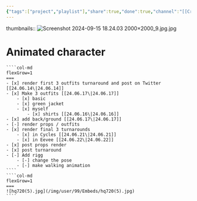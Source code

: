 ```yaml
---
{"tags":["project","playlist"],"share":true,"done":true,"channel":"[[CrossMind Studio]]","date":"2024-05-12","time":71,"deadline":"2024-05-27","cover":"[[Screenshot 2024-09-15 18.24.03 2000×2000_9.jpg.jpg]]","dg-publish":true,"permalink":"/04-projects/portfolio/animated-character/","dgPassFrontmatter":true,"noteIcon":"","created":"2025-01-21T01:20:16.900+10:00","updated":"2025-01-31T13:49:07.872+10:00"}
---
```


thumbnails:: ![Screenshot 2024-09-15 18.24.03 2000×2000_9.jpg.jpg](/img/user/99/Embeds/Screenshot%202024-09-15%2018.24.03%202000%C3%972000_9.jpg.jpg)
# Animated character
`````col
````col-md
flexGrow=1
===
- [x] render first 3 outfits turnaround and post on Twitter [[24.06.14\|24.06.14]]
- [x] Make 3 outfits [[24.06.17\|24.06.17]]
	- [x] basic 
	- [x] green jacket
	- [x] myself
		- [x] shirts [[24.06.16\|24.06.16]]
- [x] add back/ground [[24.06.17\|24.06.17]]
- [-] render props / outfits
- [x] render final 3 turnarounds
	- [x] in Cycles [[24.06.21\|24.06.21]]
	- [x] in Eevee [[24.06.22\|24.06.22]]
- [x] post props render
- [x] post turnaround
- [-] Add rigg
	- [-] change the pose
	- [-] make walking animation
````
````col-md
flexGrow=1
===
![hq720(5).jpg](/img/user/99/Embeds/hq720(5).jpg)
````
`````

